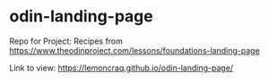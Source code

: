 ﻿# odin-landing-page
 
Repo for Project: Recipes from https://www.theodinproject.com/lessons/foundations-landing-page

Link to view: https://lemoncraq.github.io/odin-landing-page/
